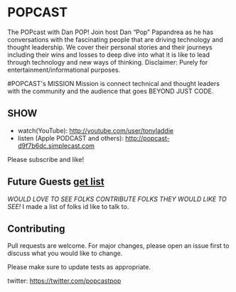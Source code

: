 # POPCAST
The POPcast with Dan POP! Join host Dan “Pop” Papandrea as he has conversations with the fascinating people that are driving technology and thought leadership. We cover their personal stories and their journeys including their wins and losses to deep dive into what it is like to lead
through technology and new ways of thinking. Disclaimer: Purely for entertainment/informational purposes.

#POPCAST's MISSION
Mission is connect technical and thought leaders with the community and the audience that goes BEYOND JUST CODE.

## SHOW
* watch(YouTube): http://youtube.com/user/tonyladdie
* listen (Apple PODCAST and others): http://popcast-d9f7b6dc.simplecast.com

Please subscribe and like!

## Future Guests [get list](guestlist.md)
*WOULD LOVE TO SEE FOLKS CONTRIBUTE FOLKS THEY WOULD LIKE TO SEE!* I made a list of folks id like to talk to.

## Contributing
Pull requests are welcome. For major changes, please open an issue first to discuss what you would like to change.

Please make sure to update tests as appropriate.

twitter: https://twitter.com/popcastpop
